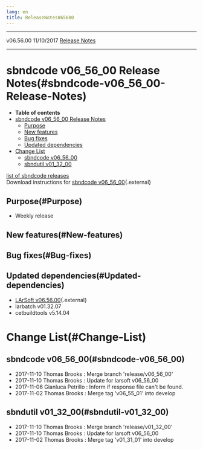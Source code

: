 ```yaml
---
lang: en
title: ReleaseNotes065600
---
```


  ----------- ------------ -- -- ------------------------------------------------------
  v06.56.00   11/10/2017         [Release Notes](ReleaseNotes065600.html)
  ----------- ------------ -- -- ------------------------------------------------------



sbndcode v06\_56\_00 Release Notes(#sbndcode-v06_56_00-Release-Notes)
======================================================================================

-   **Table of contents**
-   [sbndcode v06\_56\_00 Release
    Notes](#sbndcode-v06_56_00-Release-Notes)
    -   [Purpose](#Purpose)
    -   [New features](#New-features)
    -   [Bug fixes](#Bug-fixes)
    -   [Updated dependencies](#Updated-dependencies)
-   [Change List](#Change-List)
    -   [sbndcode v06\_56\_00](#sbndcode-v06_56_00)
    -   [sbndutil v01\_32\_00](#sbndutil-v01_32_00)

[list of sbndcode
releases](List_of_SBND_code_releases.html)\
Download instructions for [sbndcode
v06\_56\_00](http://scisoft.fnal.gov/scisoft/bundles/sbnd/v06_56_00/sbndcode-v06_56_00.html){.external}



Purpose(#Purpose)
----------------------------------

-   Weekly release



New features(#New-features)
--------------------------------------------



Bug fixes(#Bug-fixes)
--------------------------------------



Updated dependencies(#Updated-dependencies)
------------------------------------------------------------

-   [LArSoft
    v06.56.00](https://cdcvs.fnal.gov/redmine/projects/larsoft/wiki/ReleaseNotes065600){.external}
-   larbatch v01.32.07
-   cetbuildtools v5.14.04



Change List(#Change-List)
==========================================



sbndcode v06\_56\_00(#sbndcode-v06_56_00)
----------------------------------------------------------

-   2017-11-10 Thomas Brooks : Merge branch \'release/v06\_56\_00\'
-   2017-11-10 Thomas Brooks : Update for larsoft v06\_56\_00
-   2017-11-06 Gianluca Petrillo : Inform if response file can\'t be
    found.
-   2017-11-02 Thomas Brooks : Merge tag \'v06\_55\_01\' into develop



sbndutil v01\_32\_00(#sbndutil-v01_32_00)
----------------------------------------------------------

-   2017-11-10 Thomas Brooks : Merge branch \'release/v01\_32\_00\'
-   2017-11-10 Thomas Brooks : Update for larsoft v06\_56\_00
-   2017-11-02 Thomas Brooks : Merge tag \'v01\_31\_01\' into develop
